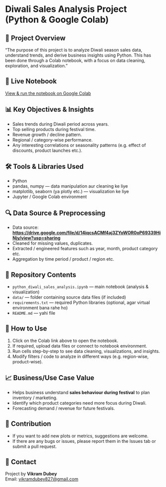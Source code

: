 # Diwali Sales Analysis Project (Python & Google Colab)

## 📌 Project Overview
“The purpose of this project is to analyze Diwali season sales data, understand trends, and derive business insights using Python. This has been done through a Colab notebook, with a focus on data cleaning, exploration, and visualization.”

## 🔗 Live Notebook
[View & run the notebook on Google Colab](https://colab.research.google.com/github/vikramdubey123/Python-Diwali-Analysis-Project/blob/main/python_diwali_sales_analysis.ipynb)

## 📊 Key Objectives & Insights
- Sales trends during Diwali period across years.  
- Top selling products during festival time.  
- Revenue growth / decline pattern.  
- Regional / category-wise performance.  
- Any interesting correlations or seasonality patterns (e.g. effect of discounts, product launches etc.).

## 🛠️ Tools & Libraries Used
- Python  
- pandas, numpy — data manipulation aur cleaning ke liye  
- matplotlib, seaborn (ya plotly etc.) — visualization ke liye  
- Jupyter / Google Colab environment  

## 🔍 Data Source & Preprocessing
- Data source: **https://drive.google.com/file/d/14iqcsACMf4aj3ZYoWOR0oP69339HiNjy/view?usp=sharing**  
- Cleaned for missing values, duplicates.  
- Extracted / engineered features such as year, month, product category etc.  
- Aggregation by time period / product / region etc.  

## 🧰 Repository Contents
- `python_diwali_sales_analysis.ipynb` — main notebook (analysis & visualization)  
- `data/` — folder containing source data files (if included)  
- `requirements.txt` — required Python libraries (optional, agar virtual environment bana rahe ho)  
- `README.md` — yahi file  

## 🚀 How to Use
1. Click on the Colab link above to open the notebook.  
2. If required, upload data files or connect to notebook environment.  
3. Run cells step-by-step to see data cleaning, visualizations, and insights.  
4. Modify filters / code to analyze in different ways (e.g. region-wise, product-wise).  

## 📈 Business/Use Case Value
- Helps business understand **sales behaviour during festival** to plan inventory / marketing.  
- Identify which product categories need more focus during Diwali.  
- Forecasting demand / revenue for future festivals.  

## 🤝 Contribution
- If you want to add new plots or metrics, suggestions are welcome.  
- If there are any bugs or issues, please report them in the Issues tab or submit a pull request.  

## 📧 Contact
Project by **Vikram Dubey**  
Email: [vikramdubey827@gmail.com](mailto:vikramdubey827@gmail.com)
